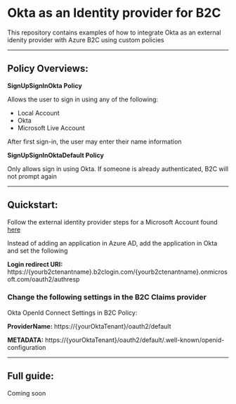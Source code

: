# Okta as an Identity provider for B2C

This repository contains examples of how to integrate Okta as an external idenity provider with Azure B2C using custom policies
<hr/>

## Policy Overviews:

**SignUpSignInOkta Policy**

Allows the user to sign in using any of the following:
* Local Account
* Okta
* Microsoft Live Account

After first sign-in, the user may enter their name information

**SignUpSignInOktaDefault Policy**

Only allows sign in using Okta. If someone is already authenticated, B2C will not prompt again

<hr/>

## Quickstart:

Follow the external identity provider steps for a Microsoft Account found [here](https://docs.microsoft.com/en-us/azure/active-directory-b2c/identity-provider-microsoft-account-custom?tabs=applications "b2c identity providers")


Instead of adding an application in Azure AD, add the application in Okta and set the following

__**Login redirect URI:**__ https://{yourb2ctenantname}.b2clogin.com/{yourb2ctenantname}.onmicrosoft.com/oauth2/authresp


### Change the following settings in the B2C Claims provider

Okta OpenId Connect Settings in B2C Policy:

__**ProviderName:**__ https://{yourOktaTenant}/oauth2/default

__**METADATA:**__ https://{yourOktaTenant}/oauth2/default/.well-known/openid-configuration


<hr/>

## Full guide:

Coming soon